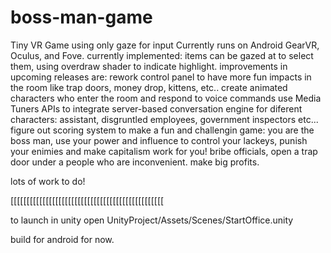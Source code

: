 # boss-man-game

Tiny VR Game using only gaze for input
Currently runs on Android GearVR, Oculus, and Fove.
currently implemented:
items can be gazed at to select them, using overdraw shader to indicate highlight.
improvements in upcoming releases are:
rework control panel to have more fun impacts in the room
like trap doors, money drop, kittens, etc..
create animated characters who enter the room and respond to voice commands
use Media Tuners APIs to integrate server-based conversation engine for diferent characters:
assistant, disgruntled employees, government inspectors etc...
figure out scoring system to make a fun and challengin game:
you are the boss man, use your power and influence to control your lackeys, punish your enimies and make capitalism work for you!
bribe officials, open a trap door under a people who are inconvenient. make big profits.

lots of work to do!

[[[[[[[[[[[[[[[[[[[[[[[[[[[[[[[[[[[[[[[[[[[[[[[[

to launch in unity open UnityProject/Assets/Scenes/StartOffice.unity

build for android for now.